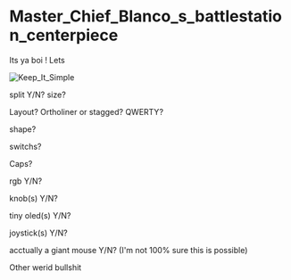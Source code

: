 # Master_Chief_Blanco_s_battlestation_centerpiece
Its ya boi
!
Lets



![Keep_It_Simple](https://user-images.githubusercontent.com/113202399/189412406-61ec3748-1d15-4bd9-92aa-437411940890.png)


split Y/N?
size?

Layout?
  Ortholiner or stagged?
  QWERTY?

shape?

switchs?

Caps?

rgb Y/N?

knob(s) Y/N?

tiny oled(s) Y/N?

joystick(s) Y/N?

acctually a giant mouse Y/N? (I'm not 100% sure this is possible)

Other werid bullshit
